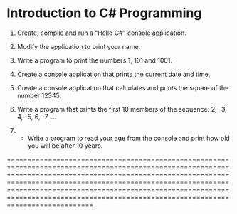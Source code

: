 Introduction to C# Programming
=========================================================================================================================================================================================================================================================================================================================================================

01. Create, compile and run a “Hello C#” console application.

02. Modify the application to print your name.

03. Write a program to print the numbers 1, 101 and 1001.

04. Create a console application that prints the current date and time.

05. Create a console application that calculates and prints the square of the number 12345.

06. Write a program that prints the first 10 members of the sequence: 2, -3, 4, -5, 6, -7, ...

07. * Write a program to read your age from the console and print how old you will be after 10 years.


=========================================================================================================================================================================================================================================================================================================================================================
